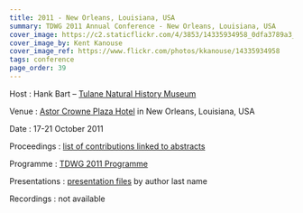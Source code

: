 ```yaml
---
title: 2011 - New Orleans, Louisiana, USA
summary: TDWG 2011 Annual Conference - New Orleans, Louisiana, USA
cover_image: https://c2.staticflickr.com/4/3853/14335934958_0dfa3789a3_b.jpg
cover_image_by: Kent Kanouse
cover_image_ref: https://www.flickr.com/photos/kkanouse/14335934958
tags: conference
page_order: 39
---
```


Host
: Hank Bart – [Tulane Natural History Museum](http://www.tubri.org/)

Venue
: [Astor Crowne Plaza Hotel](http://www.astorneworleans.com/) in New Orleans, Louisiana, USA

Date
: 17-21 October 2011

Proceedings
: [list of contributions linked to abstracts](https://mbgocs.mobot.org/index.php/tdwg/2011/schedConf/presentations)

Programme
: [TDWG 2011 Programme](https://static.tdwg.org/conferences/2011/tdwg_2011_programme.pdf)

Presentations
: [presentation files](./presentation-files/) by author last name

Recordings
: not available
